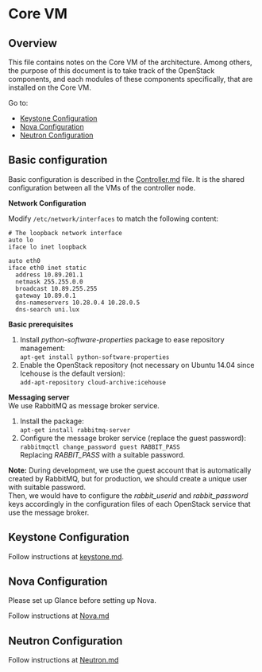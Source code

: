# Core VM

## Overview
This file contains notes on the Core VM of the architecture. Among others, the purpose of this document is to take track of the OpenStack components, and each modules of these components specifically, that are installed on the Core VM.

Go to:
- [Keystone Configuration](#keystone-configuration)
- [Nova Configuration](#nova-configuration)
- [Neutron Configuration](#neutron-configuration)

## Basic configuration

Basic configuration is described in the [Controller.md](Controller.md) file. It is the shared configuration between all the VMs of the controller node.

**Network Configuration**

Modify `/etc/network/interfaces` to match the following content:

```
# The loopback network interface
auto lo
iface lo inet loopback

auto eth0
iface eth0 inet static
  address 10.89.201.1
  netmask 255.255.0.0
  broadcast 10.89.255.255
  gateway 10.89.0.1
  dns-nameservers 10.28.0.4 10.28.0.5
  dns-search uni.lux
```

**Basic prerequisites**

1. Install _python-software-properties_ package to ease repository management:  
  `apt-get install python-software-properties`
2. Enable the OpenStack repository (not necessary on Ubuntu 14.04 since Icehouse is the default version):  
  `add-apt-repository cloud-archive:icehouse`

**Messaging server**  
We use RabbitMQ as message broker service.

1. Install the package:  
  `apt-get install rabbitmq-server`
2. Configure the message broker service (replace the guest password):  
  `rabbitmqctl change_password guest RABBIT_PASS`  
  Replacing _RABBIT_PASS_ with a suitable password.

**Note:** During development, we use the guest account that is automatically created by RabbitMQ, but for production, we should create a unique user with suitable password.  
Then, we would have to configure the _rabbit_userid_ and _rabbit_password_ keys accordingly in the configuration files of each OpenStack service that use the message broker.

## Keystone Configuration

Follow instructions at [keystone.md](Keystone.md).

## Nova Configuration

Please set up Glance before setting up Nova.

Follow instructions at [Nova.md](Nova.md#core-vm-installation)

## Neutron Configuration

Follow instructions at [Neutron.md](Neutron.md#core-vm-install)